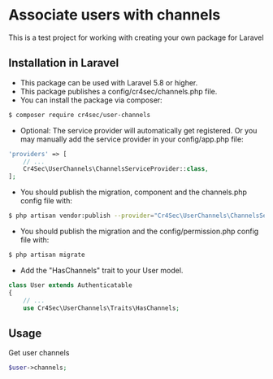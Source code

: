 # Associate users with channels

This is a test project for working with creating your own package for Laravel

## Installation in Laravel

- This package can be used with Laravel 5.8 or higher.
- This package publishes a config/cr4sec/channels.php file.
- You can install the package via composer:
    
```bash
$ composer require cr4sec/user-channels
```

- Optional: The service provider will automatically get registered. Or you may manually add the service provider in your config/app.php file:

```php
'providers' => [
    // ...
    Cr4Sec\UserChannels\ChannelsServiceProvider::class,
];
````
- You should publish the migration, component and the channels.php config file with:

```bash
$ php artisan vendor:publish --provider="Cr4Sec\UserChannels\ChannelsServiceProvider"
```

- You should publish the migration and the config/permission.php config file with:

```bash
$ php artisan migrate
```

- Add the "HasChannels" trait to your User model.

```php
class User extends Authenticatable
{
    // ...
    use Cr4Sec\UserChannels\Traits\HasChannels;
```

## Usage

Get user channels

```php
$user->channels;
```
